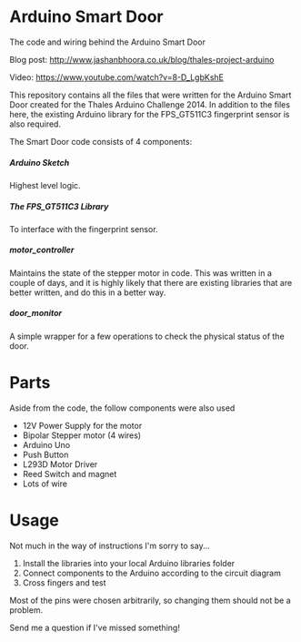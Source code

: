 # Arduino Smart Door
The code and wiring behind the Arduino Smart Door

Blog post: http://www.jashanbhoora.co.uk/blog/thales-project-arduino

Video: https://www.youtube.com/watch?v=8-D_LgbKshE

This repository contains all the files that were written for the Arduino Smart Door created for the Thales Arduino Challenge 2014.
In addition to the files here, the existing Arduino library for the FPS_GT511C3 fingerprint sensor is also required.

The Smart Door code consists of 4 components:

<h5>Arduino Sketch</h5>
<p>Highest level logic.</p>

<h5>The FPS_GT511C3 Library</h5>
<p>To interface with the fingerprint sensor.</p>

<h5>motor_controller</h5>
<p>Maintains the state of the stepper motor in code. This was written in a couple of days, and it is highly likely that there are existing libraries that are better written, and do this in a better way.</p>

<h5>door_monitor</h5>
<p>A simple wrapper for a few operations to check the physical status of the door.</p>

# Parts
<p>Aside from the code, the follow components were also used</p>
<ul>
    <li>12V Power Supply for the motor</li>
    <li>Bipolar Stepper motor (4 wires)</li>
    <li>Arduino Uno</li>
    <li>Push Button</li>
    <li>L293D Motor Driver</li>
    <li>Reed Switch and magnet</li>
    <li>Lots of wire</li>
</ul>

# Usage
<p>Not much in the way of instructions I'm sorry to say...<p>
<ol>
    <li>Install the libraries into your local Arduino libraries folder</li>
    <li>Connect components to the Arduino according to the circuit diagram</li>
    <li>Cross fingers and test</li>
</ol>

<p>Most of the pins were chosen arbitrarily, so changing them should not be a problem.</p>
<p>Send me a question if I've missed something!</p>
